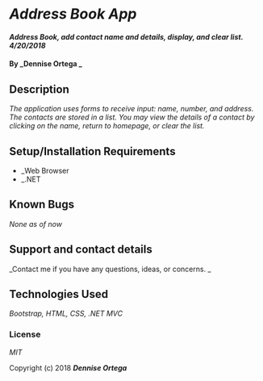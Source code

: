 # _Address Book App_

#### _Address Book, add contact name and details, display, and clear list. 4/20/2018_

#### By _Dennise Ortega _

## Description

_The application uses forms to receive input: name, number, and address. The contacts are stored in a list.
You may view the details of a contact by clicking on the name, return to homepage, or clear the list._

## Setup/Installation Requirements

* _Web Browser
* _.NET

## Known Bugs

_None as of now_

## Support and contact details

_Contact me if you have any questions, ideas, or concerns. _

## Technologies Used

_Bootstrap, HTML, CSS, .NET MVC_

### License

*MIT*

Copyright (c) 2018 **_Dennise Ortega_**
